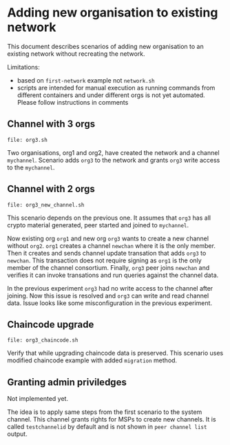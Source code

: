# Adding new organisation to existing network

This document describes scenarios of adding new organisation to an existing
network without recreating the network.

Limitations:

- based on `first-network` example not `network.sh`
- scripts are intended for manual execution as running commands from different
  containers and under different orgs is not yet automated. Please follow
  instructions in comments

## Channel with 3 orgs

`file: org3.sh`

Two organisations, org1 and org2, have created the network and a channel
`mychannel`. Scenario adds `org3` to the network and grants `org3` write access
to the `mychannel`.

## Channel with 2 orgs

`file: org3_new_channel.sh` 

This scenario depends on the previous one. It assumes that `org3` has all crypto material 
generated, peer started and joined to `mychannel`.

Now existing org `org1` and new org `org3` wants to create a new channel without
`org2`. `org1` creates a channel `newchan` where it is the only member. Then it creates
and sends channel update transation that adds `org3` to `newchan`. This transaction does
not require signing as `org1` is the only member of the channel consortium. Finally, `org3`
peer joins `newchan` and verifies it can invoke transations and run queries against the 
channel data. 

In the previous experiment `org3` had no write access to the channel after joining. Now this
issue is resolved and `org3` can write and read channel data. Issue looks like some 
misconfiguration in the previous experiment.

## Chaincode upgrade

`file: org3_chaincode.sh`

Verify that while upgrading chaincode data is preserved. This scenario uses
modified chaincode example with added `migration` method.

## Granting admin priviledges

Not implemented yet.

The idea is to apply same steps from the first scenario to the system channel.
This channel grants rights for MSPs to create new channels. It is called
`testchannelid` by default and is not shown in `peer channel list` output.

